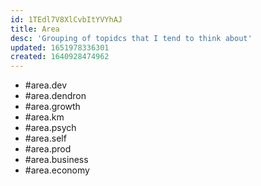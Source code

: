 ```yaml
---
id: 1TEdl7V8XlCvbItYVYhAJ
title: Area
desc: 'Grouping of topidcs that I tend to think about'
updated: 1651978336301
created: 1640928474962
---
```


- #area.dev
- #area.dendron
- #area.growth
- #area.km
- #area.psych
- #area.self
- #area.prod
- #area.business
- #area.economy